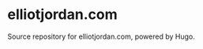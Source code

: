 # elliotjordan.com

<!-- Netlify status -->

Source repository for elliotjordan.com, powered by Hugo.
